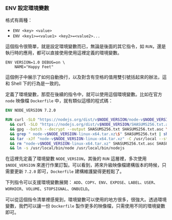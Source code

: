 ### ENV 設定環境變數

格式有兩種：

* `ENV <key> <value>`
* `ENV <key1>=<value1> <key2>=<value2>...`

這個指令很簡單，就是設定環境變數而已，無論是後面的其它指令，如 `RUN`，還是執行時的應用，都可以直接使用使用這裡定義的環境變數。

```Dockerfie
ENV VERSION=1.0 DEBUG=on \
    NAME="Happy Feet"
```

這個例子中展示了如何自動換行，以及對含有空格的值用雙引號括起來的辦法，這和 Shell 下的行為是一致的。

定義了環境變數，那麼在後續的指令中，就可以使用這個環境變數。比如在官方 `node` 映像檔 `Dockerfile` 中，就有類似這樣的程式碼：

```Dockerfile
ENV NODE_VERSION 7.2.0

RUN curl -SLO "https://nodejs.org/dist/v$NODE_VERSION/node-v$NODE_VERSION-linux-x64.tar.xz" \
  && curl -SLO "https://nodejs.org/dist/v$NODE_VERSION/SHASUMS256.txt.asc" \
  && gpg --batch --decrypt --output SHASUMS256.txt SHASUMS256.txt.asc \
  && grep " node-v$NODE_VERSION-linux-x64.tar.xz\$" SHASUMS256.txt | sha256sum -c - \
  && tar -xJf "node-v$NODE_VERSION-linux-x64.tar.xz" -C /usr/local --strip-components=1 \
  && rm "node-v$NODE_VERSION-linux-x64.tar.xz" SHASUMS256.txt.asc SHASUMS256.txt \
  && ln -s /usr/local/bin/node /usr/local/bin/nodejs
```

在這裡先定義了環境變數 `NODE_VERSION`，其後的 `RUN` 這層裡，多次使用 `$NODE_VERSION` 來進行作業訂製。可以看到，將來升級映像檔建構版本的時候，只需要更新 `7.2.0` 即可，`Dockerfile` 建構維護變得更輕鬆了。

下列指令可以支援環境變數展開： `ADD`、`COPY`、`ENV`、`EXPOSE`、`LABEL`、`USER`、`WORKDIR`、`VOLUME`、`STOPSIGNAL`、`ONBUILD`。

可以從這個指令清單裡感覺到，環境變數可以使用的地方很多，很強大。透過環境變數，我們可以讓一份 `Dockerfile` 製作更多的映像檔，只需使用不同的環境變數即可。
